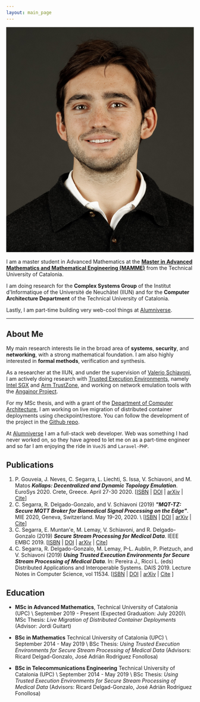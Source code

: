 ```yaml
---
layout: main_page
---
```


<img class="profile-picture" src="assets/csg_portrait.png">

I am a master student in Advanced Mathematics at the **[Master in Advanced Mathematics and Mathematical Engineering (MAMME)](https://mamme.upc.edu)** from the Technical University of Catalonia.

I am doing research for the **Complex Systems Group** of the Institut d'Informatique of the Université de Neuchâtel (IIUN) and for the **Computer Architecture Department** of the Technical University of Catalonia.

Lastly, I am part-time building very web-cool things at [Alumniverse](https://alumniverse.com).

---

## About Me

My main research interests lie in the broad area of **systems**, **security**, and **networking**, with a strong mathematical foundation.
I am also highly interested in **formal methods**, verification and synthesis.

As a researcher at the IIUN, and under the supervision of [Valerio Schiavoni](http://members.unine.ch/valerio.schiavoni/), I am actively doing research with [Trusted Execution Environments](https://en.wikipedia.org/wiki/Trusted_execution_environment), namely [Intel SGX](https://en.wikipedia.org/wiki/Software_Guard_Extensions) and [Arm TrustZone](https://developer.arm.com/ip-products/security-ip/trustzone), and working on network emulation tools with the [Angainor Project](https://angainor.science).

For my MSc thesis, and with a grant of the [Department of Computer Architecture](https://www.ac.upc.edu/en/about-us), I am working on live migration of distributed container deployments using checkpoint/restore.
You can follow the development of the project in the [Github repo](https://github.com/lm-docker/criu-demos).

At [Alumniverse](https://alumniverse.com) I am a full-stack web developer.
Web was something I had never worked on, so they have agreed to let me on as a part-time engineer and so far I am enjoying the ride in `VueJS` and `Laravel-PHP`.

## Publications

1. P. Gouveia, J. Neves, C. Segarra, L. Liechti, S. Issa, V. Schiavoni, and M. Matos **_Kollaps: Decentralized and Dynamic Topology Emulation_**. EuroSys 2020. Crete, Greece. April 27-30 2020.
[[ISBN](broken) | [DOI](https://doi.org/10.1145/3342195.3387540) | [arXiv](https://arxiv.org/pdf/2004.02253.pdf) | [Cite](broken)]
1. C. Segarra, R. Delgado-Gonzalo, and V. Schiavoni (2019) **_"MQT-TZ: Secure MQTT Broker for Biomedical Signal Processing on the Edge"_**. MIE 2020, Geneva, Switzerland. May 19-20, 2020. \\
[[ISBN](broken) | [DOI](broken) | [arXiv](broken) | [Cite](broken)]
2.  C. Segarra, E. Muntan\'e, M. Lemay, V. Schiavoni, and  R. Delgado-Gonzalo (2019) **_Secure Stream Processing for Medical Data_**. IEEE EMBC 2019.
[[ISBN](broken) | [DOI](broken) | [arXiv](https://arxiv.org/abs/1907.12242) | [Cite](broken)]
3. C. Segarra, R. Delgado-Gonzalo, M. Lemay, P-L. Aublin, P. Pietzuch, and V. Schiavoni (2019) **_Using Trusted Execution Environments for Secure Stream Processing of Medical Data_**. In: Pereira J., Ricci L. (eds) Distributed Applications and Interoperable Systems. DAIS 2019. Lecture Notes in Computer Science, vol 11534. 
[[ISBN](978-3-030-22496-7) | [DOI](https://doi.org/10.1007/978-3-030-22496-7_6) | [arXiv](https://arxiv.org/abs/1906.07072) | [Cite](broken) ]

## Education

* **MSc in Advanced Mathematics**, Technical University of Catalonia (UPC) \\
  September 2019 - Present (Expected Graduation: July 2020)\\
  MSc Thesis: _Live Migration of Distributed Container Deployments_ (Advisor: Jordi Guitart)

* **BSc in Mathematics** Technical University of Catalonia (UPC) \\
  September 2014 - May 2019 \\
  BSc Thesis: _Using Trusted Execution Environments for Secure Stream Processing of Medical Data_ (Advisors: Ricard Delgad-Gonzalo, José Adrián Rodríguez Fonollosa)

* **BSc in Telecommunications Engineering** Technical University of Catalonia (UPC) \\
  September 2014 - May 2019 \\
  BSc Thesis: _Using Trusted Execution Environments for Secure Stream Processing of Medical Data_ (Advisors: Ricard Delgad-Gonzalo, José Adrián Rodríguez Fonollosa)
